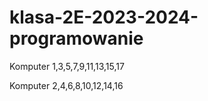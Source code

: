 # klasa-2E-2023-2024-programowanie


Komputer 1,3,5,7,9,11,13,15,17


Komputer 2,4,6,8,10,12,14,16



